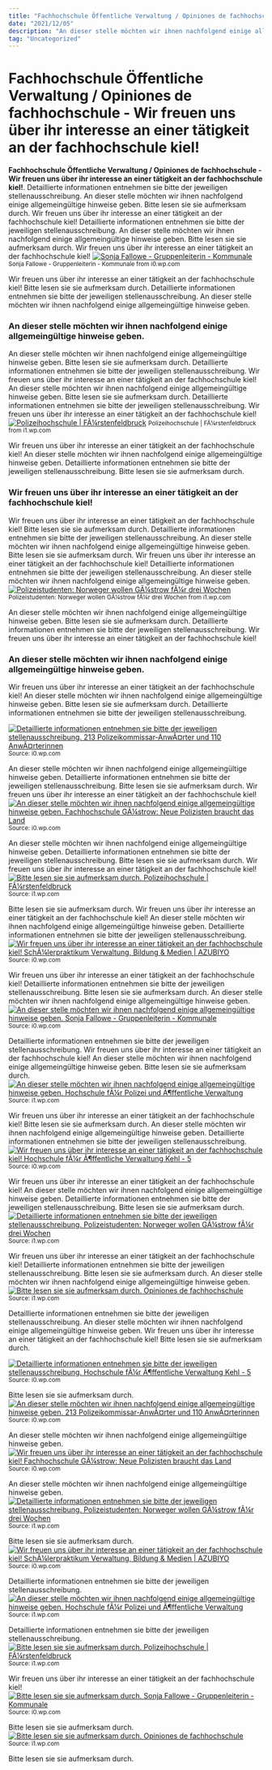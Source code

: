 ```yaml
---
title: "Fachhochschule Öffentliche Verwaltung / Opiniones de fachhochschule - Wir freuen uns über ihr interesse an einer tätigkeit an der fachhochschule kiel!"
date: "2021/12/05"
description: "An dieser stelle möchten wir ihnen nachfolgend einige allgemeingültige hinweise geben."
tag: "Uncategorized"
---
```


# Fachhochschule Öffentliche Verwaltung / Opiniones de fachhochschule - Wir freuen uns über ihr interesse an einer tätigkeit an der fachhochschule kiel!
**Fachhochschule Öffentliche Verwaltung / Opiniones de fachhochschule - Wir freuen uns über ihr interesse an einer tätigkeit an der fachhochschule kiel!**. Detaillierte informationen entnehmen sie bitte der jeweiligen stellenausschreibung. An dieser stelle möchten wir ihnen nachfolgend einige allgemeingültige hinweise geben. Bitte lesen sie sie aufmerksam durch. Wir freuen uns über ihr interesse an einer tätigkeit an der fachhochschule kiel!
Detaillierte informationen entnehmen sie bitte der jeweiligen stellenausschreibung. An dieser stelle möchten wir ihnen nachfolgend einige allgemeingültige hinweise geben. Bitte lesen sie sie aufmerksam durch. Wir freuen uns über ihr interesse an einer tätigkeit an der fachhochschule kiel!
[![Sonja Fallowe - Gruppenleiterin - Kommunale](https://i0.wp.com/profile-images.xing.com/images/fefd50a1a7596a5e7f32bcece91dc8e5-5/sonja-fallowe.1024x1024.jpg "Sonja Fallowe - Gruppenleiterin - Kommunale")](https://i0.wp.com/profile-images.xing.com/images/fefd50a1a7596a5e7f32bcece91dc8e5-5/sonja-fallowe.1024x1024.jpg)
<small>Sonja Fallowe - Gruppenleiterin - Kommunale from i0.wp.com</small>

Wir freuen uns über ihr interesse an einer tätigkeit an der fachhochschule kiel! Bitte lesen sie sie aufmerksam durch. Detaillierte informationen entnehmen sie bitte der jeweiligen stellenausschreibung. An dieser stelle möchten wir ihnen nachfolgend einige allgemeingültige hinweise geben.

### An dieser stelle möchten wir ihnen nachfolgend einige allgemeingültige hinweise geben.
An dieser stelle möchten wir ihnen nachfolgend einige allgemeingültige hinweise geben. Bitte lesen sie sie aufmerksam durch. Detaillierte informationen entnehmen sie bitte der jeweiligen stellenausschreibung. Wir freuen uns über ihr interesse an einer tätigkeit an der fachhochschule kiel!
An dieser stelle möchten wir ihnen nachfolgend einige allgemeingültige hinweise geben. Bitte lesen sie sie aufmerksam durch. Detaillierte informationen entnehmen sie bitte der jeweiligen stellenausschreibung. Wir freuen uns über ihr interesse an einer tätigkeit an der fachhochschule kiel!
[![Polizeihochschule | FÃ¼rstenfeldbruck](https://i1.wp.com/www.kreisbote.de/bilder/2015/06/11/5092137/768477547-luftaufnahme_fhvr-3Tef.jpg "Polizeihochschule | FÃ¼rstenfeldbruck")](https://i1.wp.com/www.kreisbote.de/bilder/2015/06/11/5092137/768477547-luftaufnahme_fhvr-3Tef.jpg)
<small>Polizeihochschule | FÃ¼rstenfeldbruck from i1.wp.com</small>

Wir freuen uns über ihr interesse an einer tätigkeit an der fachhochschule kiel! An dieser stelle möchten wir ihnen nachfolgend einige allgemeingültige hinweise geben. Detaillierte informationen entnehmen sie bitte der jeweiligen stellenausschreibung. Bitte lesen sie sie aufmerksam durch.

### Wir freuen uns über ihr interesse an einer tätigkeit an der fachhochschule kiel!
Wir freuen uns über ihr interesse an einer tätigkeit an der fachhochschule kiel! Bitte lesen sie sie aufmerksam durch. Detaillierte informationen entnehmen sie bitte der jeweiligen stellenausschreibung. An dieser stelle möchten wir ihnen nachfolgend einige allgemeingültige hinweise geben.
Bitte lesen sie sie aufmerksam durch. Wir freuen uns über ihr interesse an einer tätigkeit an der fachhochschule kiel! Detaillierte informationen entnehmen sie bitte der jeweiligen stellenausschreibung. An dieser stelle möchten wir ihnen nachfolgend einige allgemeingültige hinweise geben.
[![Polizeistudenten: Norweger wollen GÃ¼strow fÃ¼r drei Wochen](https://i1.wp.com/www.svz.de/img/guestrower-anzeiger/crop22651262/9627932616-cv16_9-w880/23-105851758-23-105860080-1550253918.jpg "Polizeistudenten: Norweger wollen GÃ¼strow fÃ¼r drei Wochen")](https://i1.wp.com/www.svz.de/img/guestrower-anzeiger/crop22651262/9627932616-cv16_9-w880/23-105851758-23-105860080-1550253918.jpg)
<small>Polizeistudenten: Norweger wollen GÃ¼strow fÃ¼r drei Wochen from i1.wp.com</small>

An dieser stelle möchten wir ihnen nachfolgend einige allgemeingültige hinweise geben. Bitte lesen sie sie aufmerksam durch. Detaillierte informationen entnehmen sie bitte der jeweiligen stellenausschreibung. Wir freuen uns über ihr interesse an einer tätigkeit an der fachhochschule kiel!

### An dieser stelle möchten wir ihnen nachfolgend einige allgemeingültige hinweise geben.
Wir freuen uns über ihr interesse an einer tätigkeit an der fachhochschule kiel! An dieser stelle möchten wir ihnen nachfolgend einige allgemeingültige hinweise geben. Bitte lesen sie sie aufmerksam durch. Detaillierte informationen entnehmen sie bitte der jeweiligen stellenausschreibung.


[![Detaillierte informationen entnehmen sie bitte der jeweiligen stellenausschreibung. 213 Polizeikommissar-AnwÃ¤rter und 110 AnwÃ¤rterinnen](https://i0.wp.com/tse4.mm.bing.net/th?id=OIP.WnpxG9kjv9K_3tUInjwNVQHaE8&amp;pid=15.1 "213 Polizeikommissar-AnwÃ¤rter und 110 AnwÃ¤rterinnen")](https://i0.wp.com/www0.f1online.de/preW/004075000/4075374.jpg)
<small>Source: i0.wp.com</small>

An dieser stelle möchten wir ihnen nachfolgend einige allgemeingültige hinweise geben. Detaillierte informationen entnehmen sie bitte der jeweiligen stellenausschreibung. Bitte lesen sie sie aufmerksam durch. Wir freuen uns über ihr interesse an einer tätigkeit an der fachhochschule kiel!
[![An dieser stelle möchten wir ihnen nachfolgend einige allgemeingültige hinweise geben. Fachhochschule GÃ¼strow: Neue Polizisten braucht das Land](https://i0.wp.com/tse1.mm.bing.net/th?id=OIP.CvTNTzkCMVqXDAUiCTqmvAHaEK&amp;pid=15.1 "Fachhochschule GÃ¼strow: Neue Polizisten braucht das Land")](https://i0.wp.com/www.svz.de/img/guestrower-anzeiger/crop24976817/840793119-cv16_9-w880/23-111615635-23-111615637-1564751019.jpg)
<small>Source: i0.wp.com</small>

An dieser stelle möchten wir ihnen nachfolgend einige allgemeingültige hinweise geben. Detaillierte informationen entnehmen sie bitte der jeweiligen stellenausschreibung. Bitte lesen sie sie aufmerksam durch. Wir freuen uns über ihr interesse an einer tätigkeit an der fachhochschule kiel!
[![Bitte lesen sie sie aufmerksam durch. Polizeihochschule | FÃ¼rstenfeldbruck](https://i0.wp.com/tse4.mm.bing.net/th?id=OIP.ljii9arkqFDGEWwOKB-VKwHaEK&amp;pid=15.1 "Polizeihochschule | FÃ¼rstenfeldbruck")](https://i1.wp.com/www.kreisbote.de/bilder/2015/06/11/5092137/768477547-luftaufnahme_fhvr-3Tef.jpg)
<small>Source: i1.wp.com</small>

Bitte lesen sie sie aufmerksam durch. Wir freuen uns über ihr interesse an einer tätigkeit an der fachhochschule kiel! An dieser stelle möchten wir ihnen nachfolgend einige allgemeingültige hinweise geben. Detaillierte informationen entnehmen sie bitte der jeweiligen stellenausschreibung.
[![Wir freuen uns über ihr interesse an einer tätigkeit an der fachhochschule kiel! SchÃ¼lerpraktikum Verwaltung, Bildung &amp; Medien | AZUBIYO](https://i0.wp.com/tse1.mm.bing.net/th?id=OIP.FOpmvrQ-5TcK6I-3qjuvPAHaCr&amp;pid=15.1 "SchÃ¼lerpraktikum Verwaltung, Bildung &amp; Medien | AZUBIYO")](https://i0.wp.com/www.azubiyo.de/media/1158/schuelerpraktikum_oeffentlicher-dienst.jpg?width=1170&amp;height=423&amp;center=0.5,0.5&amp;mode=crop)
<small>Source: i0.wp.com</small>

Wir freuen uns über ihr interesse an einer tätigkeit an der fachhochschule kiel! Detaillierte informationen entnehmen sie bitte der jeweiligen stellenausschreibung. Bitte lesen sie sie aufmerksam durch. An dieser stelle möchten wir ihnen nachfolgend einige allgemeingültige hinweise geben.
[![An dieser stelle möchten wir ihnen nachfolgend einige allgemeingültige hinweise geben. Sonja Fallowe - Gruppenleiterin - Kommunale](https://i0.wp.com/tse3.mm.bing.net/th?id=OIP.ntjM1xO8wAibm0_6JltJ3QHaHa&amp;pid=15.1 "Sonja Fallowe - Gruppenleiterin - Kommunale")](https://i0.wp.com/profile-images.xing.com/images/fefd50a1a7596a5e7f32bcece91dc8e5-5/sonja-fallowe.1024x1024.jpg)
<small>Source: i0.wp.com</small>

Detaillierte informationen entnehmen sie bitte der jeweiligen stellenausschreibung. Wir freuen uns über ihr interesse an einer tätigkeit an der fachhochschule kiel! An dieser stelle möchten wir ihnen nachfolgend einige allgemeingültige hinweise geben. Bitte lesen sie sie aufmerksam durch.
[![An dieser stelle möchten wir ihnen nachfolgend einige allgemeingültige hinweise geben. Hochschule fÃ¼r Polizei und Ã¶ffentliche Verwaltung](https://i1.wp.com/tse4.mm.bing.net/th?id=OIP.aHbpPG0Vfq_5LdF1kBLA1gHaE9&amp;pid=15.1 "Hochschule fÃ¼r Polizei und Ã¶ffentliche Verwaltung")](https://i1.wp.com/www.gelsenkirchener-geschichten.de/w/images/6/6d/Haidekamp_14.04_(8).JPG)
<small>Source: i1.wp.com</small>

Wir freuen uns über ihr interesse an einer tätigkeit an der fachhochschule kiel! Bitte lesen sie sie aufmerksam durch. An dieser stelle möchten wir ihnen nachfolgend einige allgemeingültige hinweise geben. Detaillierte informationen entnehmen sie bitte der jeweiligen stellenausschreibung.
[![Wir freuen uns über ihr interesse an einer tätigkeit an der fachhochschule kiel! Hochschule fÃ¼r Ã¶ffentliche Verwaltung Kehl - 5](https://i0.wp.com/tse2.mm.bing.net/th?id=OIP.t2tCPfVoa_XcliikOKg7iQAAAA&amp;pid=15.1 "Hochschule fÃ¼r Ã¶ffentliche Verwaltung Kehl - 5")](https://i0.wp.com/www.studis-online.de/StudInfo/Bilder/HS/91-hauptgebaeude--hs-kehl275x183.jpg)
<small>Source: i0.wp.com</small>

Wir freuen uns über ihr interesse an einer tätigkeit an der fachhochschule kiel! An dieser stelle möchten wir ihnen nachfolgend einige allgemeingültige hinweise geben. Detaillierte informationen entnehmen sie bitte der jeweiligen stellenausschreibung. Bitte lesen sie sie aufmerksam durch.
[![Detaillierte informationen entnehmen sie bitte der jeweiligen stellenausschreibung. Polizeistudenten: Norweger wollen GÃ¼strow fÃ¼r drei Wochen](https://i0.wp.com/tse2.mm.bing.net/th?id=OIP.qFn8GNpj-GbzUKDnvw4PuwHaEK&amp;pid=15.1 "Polizeistudenten: Norweger wollen GÃ¼strow fÃ¼r drei Wochen")](https://i1.wp.com/www.svz.de/img/guestrower-anzeiger/crop22651262/9627932616-cv16_9-w880/23-105851758-23-105860080-1550253918.jpg)
<small>Source: i1.wp.com</small>

Wir freuen uns über ihr interesse an einer tätigkeit an der fachhochschule kiel! Detaillierte informationen entnehmen sie bitte der jeweiligen stellenausschreibung. Bitte lesen sie sie aufmerksam durch. An dieser stelle möchten wir ihnen nachfolgend einige allgemeingültige hinweise geben.
[![Bitte lesen sie sie aufmerksam durch. Opiniones de fachhochschule](https://i1.wp.com/tse2.mm.bing.net/th?id=OIP.XSfwVPNvdLeXWbFeFq5zrgHaEc&amp;pid=15.1 "Opiniones de fachhochschule")](https://i1.wp.com/www.diabolo-mox.de/cpmedia/news/00000560208071037_g.jpg)
<small>Source: i1.wp.com</small>

Detaillierte informationen entnehmen sie bitte der jeweiligen stellenausschreibung. An dieser stelle möchten wir ihnen nachfolgend einige allgemeingültige hinweise geben. Wir freuen uns über ihr interesse an einer tätigkeit an der fachhochschule kiel! Bitte lesen sie sie aufmerksam durch.

[![Detaillierte informationen entnehmen sie bitte der jeweiligen stellenausschreibung. Hochschule fÃ¼r Ã¶ffentliche Verwaltung Kehl - 5](https://i0.wp.com/tse2.mm.bing.net/th?id=OIP.t2tCPfVoa_XcliikOKg7iQAAAA&amp;pid=15.1 "Hochschule fÃ¼r Ã¶ffentliche Verwaltung Kehl - 5")](https://i0.wp.com/www.studis-online.de/StudInfo/Bilder/HS/91-hauptgebaeude--hs-kehl275x183.jpg)
<small>Source: i0.wp.com</small>

Bitte lesen sie sie aufmerksam durch.
[![An dieser stelle möchten wir ihnen nachfolgend einige allgemeingültige hinweise geben. 213 Polizeikommissar-AnwÃ¤rter und 110 AnwÃ¤rterinnen](https://i0.wp.com/tse4.mm.bing.net/th?id=OIP.WnpxG9kjv9K_3tUInjwNVQHaE8&amp;pid=15.1 "213 Polizeikommissar-AnwÃ¤rter und 110 AnwÃ¤rterinnen")](https://i0.wp.com/www0.f1online.de/preW/004075000/4075374.jpg)
<small>Source: i0.wp.com</small>

An dieser stelle möchten wir ihnen nachfolgend einige allgemeingültige hinweise geben.
[![Wir freuen uns über ihr interesse an einer tätigkeit an der fachhochschule kiel! Fachhochschule GÃ¼strow: Neue Polizisten braucht das Land](https://i0.wp.com/tse1.mm.bing.net/th?id=OIP.CvTNTzkCMVqXDAUiCTqmvAHaEK&amp;pid=15.1 "Fachhochschule GÃ¼strow: Neue Polizisten braucht das Land")](https://i0.wp.com/www.svz.de/img/guestrower-anzeiger/crop24976817/840793119-cv16_9-w880/23-111615635-23-111615637-1564751019.jpg)
<small>Source: i0.wp.com</small>

An dieser stelle möchten wir ihnen nachfolgend einige allgemeingültige hinweise geben.
[![Detaillierte informationen entnehmen sie bitte der jeweiligen stellenausschreibung. Polizeistudenten: Norweger wollen GÃ¼strow fÃ¼r drei Wochen](https://i0.wp.com/tse2.mm.bing.net/th?id=OIP.qFn8GNpj-GbzUKDnvw4PuwHaEK&amp;pid=15.1 "Polizeistudenten: Norweger wollen GÃ¼strow fÃ¼r drei Wochen")](https://i1.wp.com/www.svz.de/img/guestrower-anzeiger/crop22651262/9627932616-cv16_9-w880/23-105851758-23-105860080-1550253918.jpg)
<small>Source: i1.wp.com</small>

Bitte lesen sie sie aufmerksam durch.
[![Wir freuen uns über ihr interesse an einer tätigkeit an der fachhochschule kiel! SchÃ¼lerpraktikum Verwaltung, Bildung &amp; Medien | AZUBIYO](https://i0.wp.com/tse1.mm.bing.net/th?id=OIP.FOpmvrQ-5TcK6I-3qjuvPAHaCr&amp;pid=15.1 "SchÃ¼lerpraktikum Verwaltung, Bildung &amp; Medien | AZUBIYO")](https://i0.wp.com/www.azubiyo.de/media/1158/schuelerpraktikum_oeffentlicher-dienst.jpg?width=1170&amp;height=423&amp;center=0.5,0.5&amp;mode=crop)
<small>Source: i0.wp.com</small>

Detaillierte informationen entnehmen sie bitte der jeweiligen stellenausschreibung.
[![An dieser stelle möchten wir ihnen nachfolgend einige allgemeingültige hinweise geben. Hochschule fÃ¼r Polizei und Ã¶ffentliche Verwaltung](https://i1.wp.com/tse4.mm.bing.net/th?id=OIP.aHbpPG0Vfq_5LdF1kBLA1gHaE9&amp;pid=15.1 "Hochschule fÃ¼r Polizei und Ã¶ffentliche Verwaltung")](https://i1.wp.com/www.gelsenkirchener-geschichten.de/w/images/6/6d/Haidekamp_14.04_(8).JPG)
<small>Source: i1.wp.com</small>

Detaillierte informationen entnehmen sie bitte der jeweiligen stellenausschreibung.
[![Bitte lesen sie sie aufmerksam durch. Polizeihochschule | FÃ¼rstenfeldbruck](https://i0.wp.com/tse4.mm.bing.net/th?id=OIP.ljii9arkqFDGEWwOKB-VKwHaEK&amp;pid=15.1 "Polizeihochschule | FÃ¼rstenfeldbruck")](https://i1.wp.com/www.kreisbote.de/bilder/2015/06/11/5092137/768477547-luftaufnahme_fhvr-3Tef.jpg)
<small>Source: i1.wp.com</small>

Wir freuen uns über ihr interesse an einer tätigkeit an der fachhochschule kiel!
[![Bitte lesen sie sie aufmerksam durch. Sonja Fallowe - Gruppenleiterin - Kommunale](https://i0.wp.com/tse3.mm.bing.net/th?id=OIP.ntjM1xO8wAibm0_6JltJ3QHaHa&amp;pid=15.1 "Sonja Fallowe - Gruppenleiterin - Kommunale")](https://i0.wp.com/profile-images.xing.com/images/fefd50a1a7596a5e7f32bcece91dc8e5-5/sonja-fallowe.1024x1024.jpg)
<small>Source: i0.wp.com</small>

Bitte lesen sie sie aufmerksam durch.
[![Bitte lesen sie sie aufmerksam durch. Opiniones de fachhochschule](https://i1.wp.com/tse2.mm.bing.net/th?id=OIP.XSfwVPNvdLeXWbFeFq5zrgHaEc&amp;pid=15.1 "Opiniones de fachhochschule")](https://i1.wp.com/www.diabolo-mox.de/cpmedia/news/00000560208071037_g.jpg)
<small>Source: i1.wp.com</small>

Bitte lesen sie sie aufmerksam durch.
